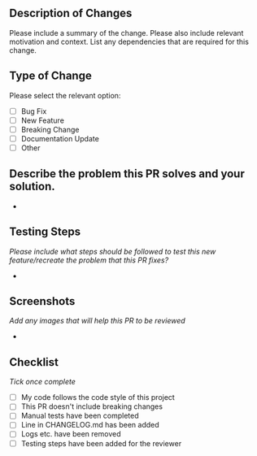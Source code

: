 ## Description of Changes

Please include a summary of the change. Please also include relevant motivation and context. List any dependencies that are required for this change.

## Type of Change

Please select the relevant option:

- [ ] Bug Fix
- [ ] New Feature
- [ ] Breaking Change
- [ ] Documentation Update
- [ ] Other

## Describe the problem this PR solves and your solution.

-

## Testing Steps

_Please include what steps should be followed to test this new feature/recreate the problem that this PR fixes?_

-

## Screenshots

_Add any images that will help this PR to be reviewed_

-

## Checklist

_Tick once complete_

- [ ] My code follows the code style of this project
- [ ] This PR doesn't include breaking changes
- [ ] Manual tests have been completed
- [ ] Line in CHANGELOG.md has been added
- [ ] Logs etc. have been removed
- [ ] Testing steps have been added for the reviewer
